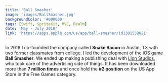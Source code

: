 ```yaml
---
title: 'Ball Smasher'
image: 'images/BallSmasher.jpg'
backgroundColor: '#000000'
tags: [Swift, SpriteKit, MVC, Realm]
date: 'May - July 2018'
link: 'https://apps.apple.com/us/app/ball-smasher/id1381559021'
---
```


In 2018 I co-founded the company called **Snake Bacon** in Austin, TX with two former classmates from college. I led the development of the iOS game **Ball Smasher**. We ended up making a publishing deal with [Lion Studios](https://lionstudios.cc), who took care of the advertising side of things. It has been downloaded more than **7 million times** and once hold the **#2 position** on the US App Store in the Free Games category.
